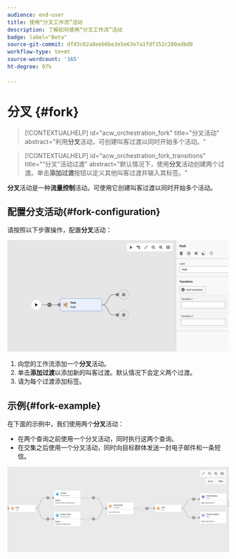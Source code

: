```yaml
---
audience: end-user
title: 使用“分叉工作流”活动
description: 了解如何使用“分叉工作流”活动
badge: label="Beta"
source-git-commit: dfd3c62a8eeb6be3e5e63e7a1fdf352c280adbd0
workflow-type: tm+mt
source-wordcount: '165'
ht-degree: 97%

---
```



# 分叉 {#fork}

>[!CONTEXTUALHELP]
>id="acw_orchestration_fork"
>title="分叉活动"
>abstract="利用&#x200B;**分叉**&#x200B;活动，可创建叫客过渡以同时开始多个活动。"


>[!CONTEXTUALHELP]
>id="acw_orchestration_fork_transitions"
>title="“分叉”活动过渡"
>abstract="默认情况下，使用&#x200B;**分叉**&#x200B;活动创建两个过渡。单击&#x200B;**添加过渡**&#x200B;按钮以定义其他叫客过渡并输入其标签。"

**分叉**&#x200B;活动是一种&#x200B;**流量控制**&#x200B;活动。可使用它创建叫客过渡以同时开始多个活动。

## 配置分支活动{#fork-configuration}

请按照以下步骤操作，配置&#x200B;**分叉**&#x200B;活动：

![](../assets/workflow-fork.png)

1. 向您的工作流添加一个&#x200B;**分叉**&#x200B;活动。
1. 单击&#x200B;**添加过渡**&#x200B;以添加新的叫客过渡。默认情况下会定义两个过渡。
1. 请为每个过渡添加标签。

## 示例{#fork-example}

在下面的示例中，我们使用两个&#x200B;**分叉**&#x200B;活动：

* 在两个查询之前使用一个分叉活动，同时执行这两个查询。
* 在交集之后使用一个分叉活动，同时向目标群体发送一封电子邮件和一条短信。

![](../assets/workflow-fork-example.png)

